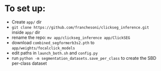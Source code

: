 # To set up:
- Create `app/` dir
- `git clone https://github.com/franchesoni/clickseg_inference.git` inside `app/` dir
- rename the repo: `mv app/clickseg_inference app/ClickSEG`
- download `combined_segformerb3s2.pth` to `app/weights/focalclick_models`
- edit paths in `launch_both.sh` and `config.py`
- run `python -m segmentation_datasets.save_per_class` to create the SBD per-class dataset

